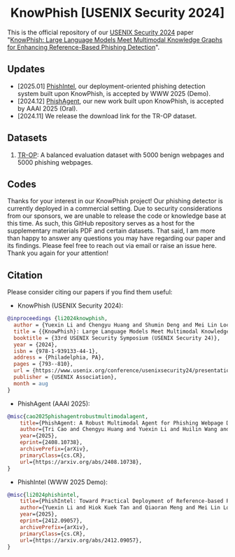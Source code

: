 <h1 align="center"> KnowPhish [USENIX Security 2024]</h1>


This is the official repository of our [USENIX Security 2024](https://www.usenix.org/conference/usenixsecurity24) paper "[KnowPhish: Large Language Models Meet Multimodal Knowledge Graphs for Enhancing Reference-Based Phishing Detection](https://www.usenix.org/conference/usenixsecurity24/presentation/li-yuexin)".

## Updates
- [2025.01] [PhishIntel](https://dl.acm.org/doi/10.1145/3701716.3715192), our deployment-oriented phishing detection system built upon KnowPhish, is accepted by WWW 2025 (Demo).
- [2024.12] [PhishAgent](https://ojs.aaai.org/index.php/AAAI/article/view/35003), our new work built upon KnowPhish, is accepted by AAAI 2025 (Oral).
- [2024.11] We release the download link for the TR-OP dataset.


## Datasets
1. [TR-OP](https://www.dropbox.com/scl/fi/z1liysgw42g9apcsp1v3i/TR-OP.zip?rlkey=9ovjwzteon3gp6v1yff1pdjrt&st=ftefbkof&dl=0): A balanced evaluation dataset with 5000 benign webpages and 5000 phishing webpages.

## Codes
Thanks for your interest in our KnowPhish project! Our phishing detector is currently deployed in a commercial setting. Due to security considerations from our sponsors, we are unable to release the code or knowledge base at this time. As such, this GitHub repository serves as a host for the supplementary materials PDF and certain datasets. That said, I am more than happy to answer any questions you may have regarding our paper and its findings. Please feel free to reach out via email or raise an issue here. Thank you again for your attention!

## Citation
Please consider citing our papers if you find them useful:

- KnowPhish (USENIX Security 2024): 
```bibtex
@inproceedings {li2024knowphish,
  author = {Yuexin Li and Chengyu Huang and Shumin Deng and Mei Lin Lock and Tri Cao and Nay Oo and Hoon Wei Lim and Bryan Hooi},
  title = {{KnowPhish}: Large Language Models Meet Multimodal Knowledge Graphs for Enhancing {Reference-Based} Phishing Detection},
  booktitle = {33rd USENIX Security Symposium (USENIX Security 24)},
  year = {2024},
  isbn = {978-1-939133-44-1},
  address = {Philadelphia, PA},
  pages = {793--810},
  url = {https://www.usenix.org/conference/usenixsecurity24/presentation/li-yuexin},
  publisher = {USENIX Association},
  month = aug
}
```
- PhishAgent (AAAI 2025):
```bibtex
@misc{cao2025phishagentrobustmultimodalagent,
    title={PhishAgent: A Robust Multimodal Agent for Phishing Webpage Detection}, 
    author={Tri Cao and Chengyu Huang and Yuexin Li and Huilin Wang and Amy He and Nay Oo and Bryan Hooi},
    year={2025},
    eprint={2408.10738},
    archivePrefix={arXiv},
    primaryClass={cs.CR},
    url={https://arxiv.org/abs/2408.10738}, 
}
```
- PhishIntel (WWW 2025 Demo):
```bibtex
@misc{li2024phishintel,
    title={PhishIntel: Toward Practical Deployment of Reference-based Phishing Detection},
    author={Yuexin Li and Hiok Kuek Tan and Qiaoran Meng and Mei Lin Lock and Tri Cao and Shumin Deng and Nay Oo and Hoon Wei Lim and Bryan Hooi},
    year={2025},
    eprint={2412.09057},
    archivePrefix={arXiv},
    primaryClass={cs.CR},
    url={https://arxiv.org/abs/2412.09057}, 
}
```
